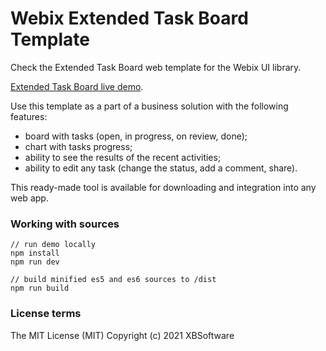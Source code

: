 Webix Extended Task Board Template
=====================

Check the Extended Task Board web template for the Webix UI library.

[Extended Task Board live demo](https://webix-hub.github.io/extended-task-board-template/dist/es5/index.html).

Use this template as a part of a business solution with the following features:

- board with tasks (open, in progress, on review, done);
- chart with tasks progress;
- ability to see the results of the recent activities;
- ability to edit any task (change the status, add a comment, share).

This ready-made tool is available for downloading and integration into any web app.

### Working with sources

```
// run demo locally
npm install
npm run dev

// build minified es5 and es6 sources to /dist
npm run build
```

### License terms

The MIT License (MIT)
Copyright (c) 2021 XBSoftware